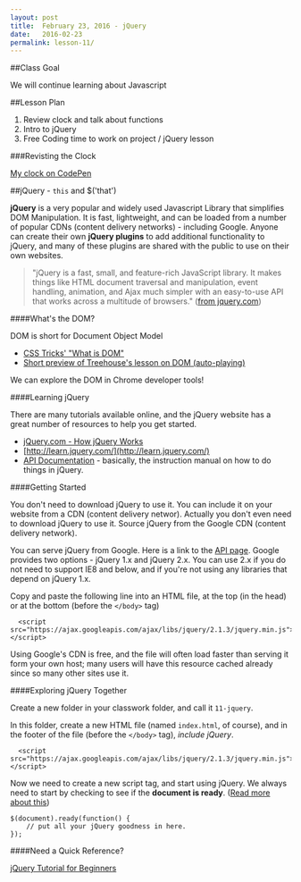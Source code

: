```yaml
---
layout: post
title:  February 23, 2016 - jQuery
date:   2016-02-23
permalink: lesson-11/
---
```


##Class Goal

We will continue learning about Javascript

##Lesson Plan

1. Review clock and talk about functions
2. Intro to jQuery
3. Free Coding time to work on project / jQuery lesson

###Revisting the Clock

[My clock on CodePen](http://codepen.io/kellygrape/pen/KVLWEm?editors=0010)


##jQuery - `this` and $('that')

**jQuery** is a very popular and widely used Javascript Library that simplifies DOM Manipulation.  It is fast, lightweight, and can be loaded from a number of popular CDNs (content delivery networks) - including Google. Anyone can create their own **jQuery plugins** to add additional functionality to jQuery, and many of these plugins are shared with the public to use on their own websites.

> "jQuery is a fast, small, and feature-rich JavaScript library. It makes things like HTML document traversal and manipulation, event handling, animation, and Ajax much simpler with an easy-to-use API that works across a multitude of browsers." ([from jquery.com](https://jquery.com/))

####What's the DOM?

DOM is short for Document Object Model

- [CSS Tricks' "What is DOM"](http://css-tricks.com/dom/)
- [Short preview of Treehouse's lesson on DOM (auto-playing)](https://teamtreehouse.com/library/jquery-basics/introduction-to-jquery/what-is-the-dom)

We can explore the DOM in Chrome developer tools!


####Learning jQuery

There are many tutorials available online, and the jQuery website has a great number of resources to help you get started.

- [jQuery.com - How jQuery Works](http://learn.jquery.com/about-jquery/how-jquery-works/)
- [http://learn.jquery.com/](http://learn.jquery.com/)
- [API Documentation](http://api.jquery.com/) - basically, the instruction manual on how to do things in jQuery.


####Getting Started

You don't need to download jQuery to use it.  You can include it on your website from a CDN (content delivery networ).  Actually you don't even need to download jQuery to use it. Source jQuery from the Google CDN (content delivery network).

You can serve jQuery from Google.  Here is a link to the [API page](https://developers.google.com/speed/libraries/devguide#jquery).  Google provides two options - jQuery 1.x and jQuery 2.x.  You can use 2.x if you do not need to support IE8 and below, and if you're not using any libraries that depend on jQuery 1.x.

Copy and paste the following line into an HTML file, at the top (in the head) or at the bottom (before the `</body>` tag)

```
  <script src="https://ajax.googleapis.com/ajax/libs/jquery/2.1.3/jquery.min.js"></script>
```

Using Google's CDN is free, and the file will often load faster than serving it form your own host; many users will have this resource cached already since so many other sites use it.

####Exploring jQuery Together

Create a new folder in your classwork folder, and call it `11-jquery`.

In this folder, create a new HTML file (named `index.html`, of course), and in the footer of the file (before the `</body>` tag), *include jQuery*.


```
  <script src="https://ajax.googleapis.com/ajax/libs/jquery/2.1.3/jquery.min.js"></script>
```

Now we need to create a new script tag, and start using jQuery.  We always need to start by checking to see if the **document is ready**.  ([Read more about this](http://www.learningjquery.com/2006/09/introducing-document-ready))

```
$(document).ready(function() {
    // put all your jQuery goodness in here.
});
```


####Need a Quick Reference?

[jQuery Tutorial for Beginners](http://www.impressivewebs.com/jquery-tutorial-for-beginners/)